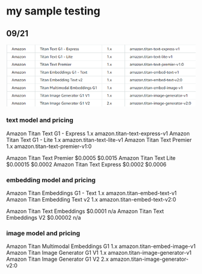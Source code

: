 # my sample testing

## 09/21

![model Id](imgs/modelID.png)

### text model and pricing
Amazon	Titan Text G1 - Express	1.x	amazon.titan-text-express-v1
Amazon	Titan Text G1 - Lite	1.x	amazon.titan-text-lite-v1
Amazon	Titan Text Premier	1.x	amazon.titan-text-premier-v1:0

Amazon Titan Text Premier	$0.0005	$0.0015
Amazon Titan Text Lite	$0.00015	$0.0002
Amazon Titan Text Express	$0.0002	$0.0006

### embedding model and pricing
Amazon	Titan Embeddings G1 - Text	1.x	amazon.titan-embed-text-v1
Amazon	Titan Embedding Text v2	1.x	amazon.titan-embed-text-v2:0

Amazon Titan Text Embeddings	$0.0001	n/a
Amazon Titan Text Embeddings V2	$0.00002	n/a

### image model and pricing
Amazon	Titan Multimodal Embeddings G1	1.x	amazon.titan-embed-image-v1
Amazon	Titan Image Generator G1 V1	1.x	amazon.titan-image-generator-v1
Amazon	Titan Image Generator G1 V2	2.x	amazon.titan-image-generator-v2:0